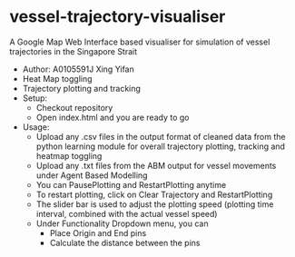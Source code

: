 # vessel-trajectory-visualiser
A Google Map Web Interface based visualiser for simulation of vessel trajectories in the Singapore Strait
- Author: A0105591J Xing Yifan
- Heat Map toggling
- Trajectory plotting and tracking
- Setup:
  - Checkout repository
  - Open index.html and you are ready to go
- Usage:
  - Upload any .csv files in the output format of cleaned data from the python learning module for overall trajectory plotting, tracking and heatmap toggling
  - Upload any .txt files from the ABM output for vessel movements under Agent Based Modelling
  - You can PausePlotting and RestartPlotting anytime
  - To restart plotting, click on Clear Trajectory and RestartPlotting
  - The slider bar is used to adjust the plotting speed (plotting time interval, combined with the actual vessel speed)
  - Under Functionality Dropdown menu, you can
    - Place Origin and End pins
    - Calculate the distance between the pins
